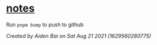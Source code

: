 # [notes](https://apcsp.netlify.app/notes)

Run `pnpm bump` to push to github

_Created by Aiden Bai on Sat Aug 21 2021 (1629560280775)_
